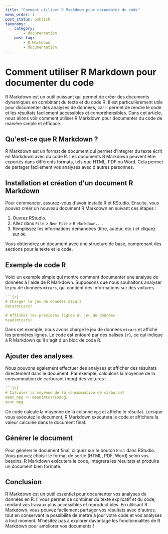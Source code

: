 ```yaml
---
title: "Comment utiliser R Markdown pour documenter du code"
menu_order: 1
post_status: publish
taxonomy:
    category:
        - documentation
    post_tag:
        - R Markdown
        - documentation
---
```


# Comment utiliser R Markdown pour documenter du code

R Markdown est un outil puissant qui permet de créer des documents dynamiques en combinant du texte et du code R. Il est particulièrement utile pour documenter des analyses de données, car il permet de rendre le code et les résultats facilement accessibles et compréhensibles. Dans cet article, nous allons voir comment utiliser R Markdown pour documenter du code de manière simple et efficace.

## Qu'est-ce que R Markdown ?

R Markdown est un format de document qui permet d'intégrer du texte écrit en Markdown avec du code R. Les documents R Markdown peuvent être exportés dans différents formats, tels que HTML, PDF ou Word. Cela permet de partager facilement vos analyses avec d'autres personnes.

## Installation et création d'un document R Markdown

Pour commencer, assurez-vous d'avoir installé R et RStudio. Ensuite, vous pouvez créer un nouveau document R Markdown en suivant ces étapes :

1. Ouvrez RStudio.
2. Allez dans `File` > `New File` > `R Markdown...`.
3. Remplissez les informations demandées (titre, auteur, etc.) et cliquez sur `OK`.

Vous obtiendrez un document avec une structure de base, comprenant des sections pour le texte et le code.

## Exemple de code R

Voici un exemple simple qui montre comment documenter une analyse de données à l'aide de R Markdown. Supposons que nous souhaitons analyser le jeu de données `mtcars`, qui contient des informations sur des voitures.

```r
```{r}
# Charger le jeu de données mtcars
data(mtcars)

# Afficher les premières lignes du jeu de données
head(mtcars)
```

Dans cet exemple, nous avons chargé le jeu de données `mtcars` et affiché les premières lignes. Le code est entouré par des balises `{r}`, ce qui indique à R Markdown qu'il s'agit d'un bloc de code R.

## Ajouter des analyses

Nous pouvons également effectuer des analyses et afficher des résultats directement dans le document. Par exemple, calculons la moyenne de la consommation de carburant (mpg) des voitures :

```r
```{r}
# Calculer la moyenne de la consommation de carburant
mean_mpg <- mean(mtcars$mpg)
mean_mpg
```

Ce code calcule la moyenne de la colonne `mpg` et affiche le résultat. Lorsque vous exécutez le document, R Markdown exécutera le code et affichera la valeur calculée dans le document final.

## Générer le document

Pour générer le document final, cliquez sur le bouton `Knit` dans RStudio. Vous pouvez choisir le format de sortie (HTML, PDF, Word) selon vos besoins. R Markdown exécutera le code, intégrera les résultats et produira un document bien formaté.

## Conclusion

R Markdown est un outil essentiel pour documenter vos analyses de données en R. Il vous permet de combiner du texte explicatif et du code, rendant vos travaux plus accessibles et reproductibles. En utilisant R Markdown, vous pouvez facilement partager vos résultats avec d'autres, tout en conservant la possibilité de mettre à jour votre code et vos analyses à tout moment. N'hésitez pas à explorer davantage les fonctionnalités de R Markdown pour améliorer vos documents !


